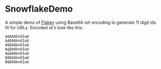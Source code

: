 # SnowflakeDemo

A simple demo of [Flakey](https://github.com/joshclark/Flakey/) using Base64-ish encoding to generate 11 digit ids fit for URLs.
Encoded id's look like this:

```
AAAA8knOIwU
AADA8knOIwU
AQDA8knOIwU
AgDA8knOIwU
AwDA8knOIwU
BADA8knOIwU
BQDA8knOIwU
```
